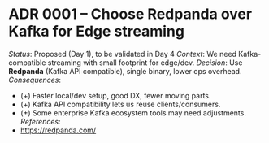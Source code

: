 
# ADR 0001 – Choose Redpanda over Kafka for Edge streaming

*Status*: Proposed (Day 1), to be validated in Day 4
*Context*: We need Kafka-compatible streaming with small footprint for edge/dev.
*Decision*: Use **Redpanda** (Kafka API compatible), single binary, lower ops overhead.
*Consequences*:
- (+) Faster local/dev setup, good DX, fewer moving parts.
- (+) Kafka API compatibility lets us reuse clients/consumers.
- (±) Some enterprise Kafka ecosystem tools may need adjustments.
*References*:
- https://redpanda.com/

